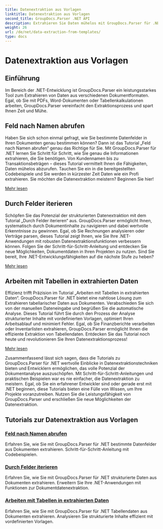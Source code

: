 ```yaml
---
title: Datenextraktion aus Vorlagen
linktitle: Datenextraktion aus Vorlagen
second_title: GroupDocs.Parser .NET API
description: Extrahieren Sie Daten mühelos mit GroupDocs.Parser für .NET. Erfahren Sie, wie Sie bestimmte Felder abrufen, Daten durchlaufen und mit Tabellen in extrahierten Inhalten arbeiten.
weight: 26
url: /de/net/data-extraction-from-templates/
type: docs
---
```

# Datenextraktion aus Vorlagen


## Einführung

Im Bereich der .NET-Entwicklung ist GroupDocs.Parser ein leistungsstarkes Tool zum Extrahieren von Daten aus verschiedenen Dokumentformaten. Egal, ob Sie mit PDFs, Word-Dokumenten oder Tabellenkalkulationen arbeiten, GroupDocs.Parser vereinfacht den Extraktionsprozess und spart Ihnen Zeit und Mühe.

## Feld nach Namen abrufen

Haben Sie sich schon einmal gefragt, wie Sie bestimmte Datenfelder in Ihren Dokumenten genau bestimmen können? Dann ist das Tutorial „Feld nach Namen abrufen“ genau das Richtige für Sie. Mit GroupDocs.Parser für .NET lernen Sie Schritt für Schritt, wie Sie genau die Informationen extrahieren, die Sie benötigen. Von Kundennamen bis zu Transaktionsbeträgen – dieses Tutorial vermittelt Ihnen die Fähigkeiten, Daten mühelos abzurufen. Tauchen Sie ein in die bereitgestellten Codebeispiele und Sie werden in kürzester Zeit Daten wie ein Profi extrahieren. Sie möchten die Datenextraktion meistern? Beginnen Sie hier!

[Mehr lesen](./get-field-by-name/)

## Durch Felder iterieren

Schöpfen Sie das Potenzial der strukturierten Datenextraktion mit dem Tutorial „Durch Felder iterieren“ aus. GroupDocs.Parser ermöglicht Ihnen, systematisch durch Dokumentinhalte zu navigieren und dabei wertvolle Erkenntnisse zu gewinnen. Egal, ob Sie Rechnungen analysieren oder Verträge parsen, dieses Tutorial zeigt Ihnen, wie Sie Ihre .NET-Anwendungen mit robusten Datenextraktionsfunktionen verbessern können. Folgen Sie der Schritt-für-Schritt-Anleitung und entdecken Sie neue Möglichkeiten, Dokumentdaten in Ihren Projekten zu nutzen. Sind Sie bereit, Ihre .NET-Entwicklungsfähigkeiten auf die nächste Stufe zu heben?

[Mehr lesen](./iterate-through-fields/)

## Arbeiten mit Tabellen in extrahierten Daten

Effizienz trifft Präzision im Tutorial „Arbeiten mit Tabellen in extrahierten Daten“. GroupDocs.Parser für .NET bietet eine nahtlose Lösung zum Extrahieren tabellarischer Daten aus Dokumenten. Verabschieden Sie sich von der manuellen Dateneingabe und begrüßen Sie die automatische Analyse. Dieses Tutorial führt Sie durch den Prozess der Analyse strukturierter Inhalte mit vordefinierten Vorlagen, optimiert Ihren Arbeitsablauf und minimiert Fehler. Egal, ob Sie Finanzberichte verarbeiten oder Inventarlisten extrahieren, GroupDocs.Parser ermöglicht Ihnen die effiziente Extraktion von Tabellendaten. Entdecken Sie das Tutorial noch heute und revolutionieren Sie Ihren Datenextraktionsprozess!

[Mehr lesen](./working-with-tables-in-extracted-data/)

Zusammenfassend lässt sich sagen, dass die Tutorials zu GroupDocs.Parser für .NET wertvolle Einblicke in Datenextraktionstechniken bieten und Entwicklern ermöglichen, das volle Potenzial der Dokumentanalyse auszuschöpfen. Mit Schritt-für-Schritt-Anleitungen und praktischen Beispielen war es nie einfacher, die Datenextraktion zu meistern. Egal, ob Sie ein erfahrener Entwickler sind oder gerade erst mit .NET beginnen, diese Tutorials bieten eine Fülle von Wissen, um Ihre Projekte voranzutreiben. Nutzen Sie die Leistungsfähigkeit von GroupDocs.Parser und erschließen Sie neue Möglichkeiten der Datenextraktion.
## Tutorials zur Datenextraktion aus Vorlagen
### [Feld nach Namen abrufen](./get-field-by-name/)
Erfahren Sie, wie Sie mit GroupDocs.Parser für .NET bestimmte Datenfelder aus Dokumenten extrahieren. Schritt-für-Schritt-Anleitung mit Codebeispielen.
### [Durch Felder iterieren](./iterate-through-fields/)
Erfahren Sie, wie Sie mit GroupDocs.Parser für .NET strukturierte Daten aus Dokumenten extrahieren. Erweitern Sie Ihre .NET-Anwendungen mit Funktionen zur Dokumentdatenextraktion.
### [Arbeiten mit Tabellen in extrahierten Daten](./working-with-tables-in-extracted-data/)
Erfahren Sie, wie Sie mit GroupDocs.Parser für .NET Tabellendaten aus Dokumenten extrahieren. Analysieren Sie strukturierte Inhalte effizient mit vordefinierten Vorlagen.